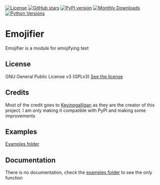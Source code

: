 [![License](https://img.shields.io/github/license/MakufonSkifto/emojifier)](LICENSE)
[![GitHub stars](https://img.shields.io/github/stars/MakufonSkifto/emojifier)](https://github.com/ExpDev07/coronavirus-tracker-api/stargazers) 
[![PyPI version](https://badge.fury.io/py/emojifier.svg)](https://badge.fury.io/py/emojifier)
[![Monthly Downloads](https://img.shields.io/pypi/dm/emojifier.svg)](https://badge.fury.io/py/emojifier)
[![Python Versions](https://img.shields.io/badge/Python-3%20%7C%203.6%20%7C%203.7%20%7C%203.8%20%7C%203.9-blue.svg)](https://img.shields.io/badge/Python-3%20%7C%203.5%20%7C%203.6%20%7C%203.7%20%7C%203.8%20%7C%203.9-blue.svg)

# Emojifier

Emojifier is a module for emojifying text

## License

GNU General Public License v3 (GPLv3) [See the license](https://github.com/MakufonSkifto/Emojifier/blob/master/LICENSE)

## Credits

Most of the credit goes to [Kevinpgalligan](https://github.com/Kevinpgalligan) as they are the creator of this project.
I am only making it compatible with PyPI and making some improvements

## Examples

[Examples folder](https://github.com/MakufonSkifto/emojifier/tree/master/examples)

## Documentation

There is no documentation, check the [examples folder](https://github.com/MakufonSkifto/emojifier/tree/master/examples) to see the only function